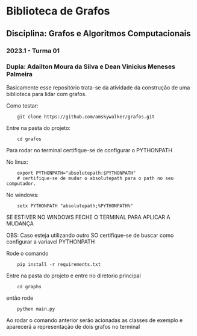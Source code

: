 # Biblioteca de Grafos
## Disciplina: Grafos e Algoritmos Computacionais
### 2023.1 - Turma 01
### Dupla: Adailton Moura da Silva e Dean Vinicius Meneses Palmeira

Basicamente esse repositório trata-se da atividade da construção de uma biblioteca para lidar com grafos.

Como testar:

```shell
    git clone https://github.com/amskywalker/grafos.git
```

Entre na pasta do projeto:
```shell
    cd grafos
```

Para rodar no terminal certifique-se de configurar o PYTHONPATH

No linux:
```shell
    export PYTHONPATH="absolutepath:$PYTHONPATH"
    # certifique-se de mudar o absolutepath para o path no seu computador. 
```

No windows:
```shell
    setx PYTHONPATH "absolutepath;%PYTHONPATH%"
```
SE ESTIVER NO WINDOWS FECHE O TERMINAL PARA APLICAR A MUDANÇA

OBS: Caso esteja utilizando outro SO certifique-se de buscar como configurar a variavel PYTHONPATH

Rode o comando
```shell
    pip install -r requirements.txt
```

Entre na pasta do projeto e entre no diretorio principal
```shell
    cd graphs
```


então rode
```shell
    python main.py
```


Ao rodar o comando anterior serão acionadas as classes de exemplo e aparecerá a representação de dois grafos
no terminal